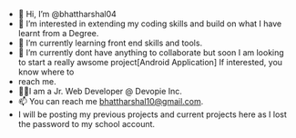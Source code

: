 - 👋 Hi, I’m @bhattharshal04
- 👀 I’m interested in extending my coding skills and build on what I have learnt from a Degree.
- 🌱 I’m currently learning front end skills and tools.
- 💞️ I’m currently dont have anything to collaborate but soon I am looking to start a really awsome project[Android Application] If interested, you know where to 
- reach me.
- 🧑‍💼I am a Jr. Web Developer @ Devopie Inc.
- 📫 You can reach me bhattharshal10@gmail.com.
- I will be posting my previous projects and current projects here as I lost the password to my school account.

<!---
bhattharshal04/bhattharshal04 is a ✨ special ✨ repository because its `README.md` (this file) appears on your GitHub profile.
You can click the Preview link to take a look at your changes.
--->
